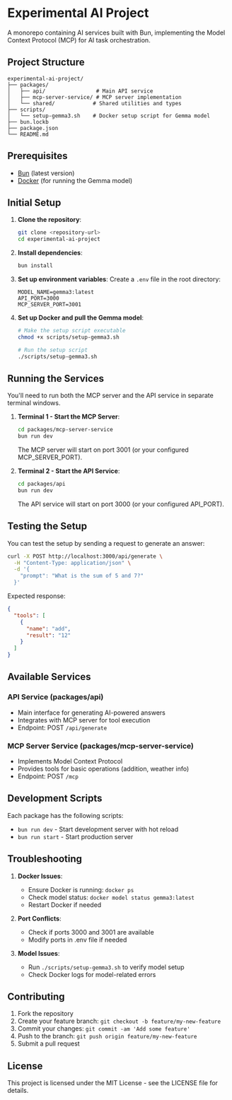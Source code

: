 # Experimental AI Project

A monorepo containing AI services built with Bun, implementing the Model Context Protocol (MCP) for AI task orchestration.

## Project Structure

```
experimental-ai-project/
├── packages/
│   ├── api/                # Main API service
│   ├── mcp-server-service/ # MCP server implementation
│   └── shared/            # Shared utilities and types
├── scripts/
│   └── setup-gemma3.sh    # Docker setup script for Gemma model
├── bun.lockb
├── package.json
└── README.md
```

## Prerequisites

- [Bun](https://bun.sh/) (latest version)
- [Docker](https://www.docker.com/) (for running the Gemma model)

## Initial Setup

1. **Clone the repository**:

   ```bash
   git clone <repository-url>
   cd experimental-ai-project
   ```

2. **Install dependencies**:

   ```bash
   bun install
   ```

3. **Set up environment variables**:
   Create a `.env` file in the root directory:

   ```env
   MODEL_NAME=gemma3:latest
   API_PORT=3000
   MCP_SERVER_PORT=3001
   ```

4. **Set up Docker and pull the Gemma model**:

   ```bash
   # Make the setup script executable
   chmod +x scripts/setup-gemma3.sh

   # Run the setup script
   ./scripts/setup-gemma3.sh
   ```

## Running the Services

You'll need to run both the MCP server and the API service in separate terminal windows.

1. **Terminal 1 - Start the MCP Server**:

   ```bash
   cd packages/mcp-server-service
   bun run dev
   ```

   The MCP server will start on port 3001 (or your configured MCP_SERVER_PORT).

2. **Terminal 2 - Start the API Service**:
   ```bash
   cd packages/api
   bun run dev
   ```
   The API service will start on port 3000 (or your configured API_PORT).

## Testing the Setup

You can test the setup by sending a request to generate an answer:

```bash
curl -X POST http://localhost:3000/api/generate \
  -H "Content-Type: application/json" \
  -d '{
    "prompt": "What is the sum of 5 and 7?"
  }'
```

Expected response:

```json
{
  "tools": [
    {
      "name": "add",
      "result": "12"
    }
  ]
}
```

## Available Services

### API Service (packages/api)

- Main interface for generating AI-powered answers
- Integrates with MCP server for tool execution
- Endpoint: POST `/api/generate`

### MCP Server Service (packages/mcp-server-service)

- Implements Model Context Protocol
- Provides tools for basic operations (addition, weather info)
- Endpoint: POST `/mcp`

## Development Scripts

Each package has the following scripts:

- `bun run dev` - Start development server with hot reload
- `bun run start` - Start production server

## Troubleshooting

1. **Docker Issues**:

   - Ensure Docker is running: `docker ps`
   - Check model status: `docker model status gemma3:latest`
   - Restart Docker if needed

2. **Port Conflicts**:

   - Check if ports 3000 and 3001 are available
   - Modify ports in .env file if needed

3. **Model Issues**:
   - Run `./scripts/setup-gemma3.sh` to verify model setup
   - Check Docker logs for model-related errors

## Contributing

1. Fork the repository
2. Create your feature branch: `git checkout -b feature/my-new-feature`
3. Commit your changes: `git commit -am 'Add some feature'`
4. Push to the branch: `git push origin feature/my-new-feature`
5. Submit a pull request

## License

This project is licensed under the MIT License - see the LICENSE file for details.
